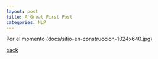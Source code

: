 ```yaml
---
layout: post
title: A Great First Post
categories: NLP
---
```


Por el momento
(docs/sitio-en-construccion-1024x640.jpg)

[back](./)
